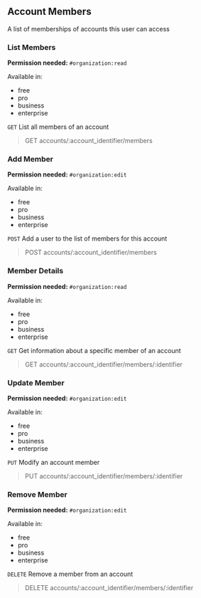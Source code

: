 ## Account Members

A list of memberships of accounts this user can access

### List Members

**Permission needed:** `#organization:read`

Available in:

* free
* pro
* business
* enterprise

`GET` List all members of an account

> GET accounts/:account_identifier/members


### Add Member

**Permission needed:** `#organization:edit`

Available in:

* free
* pro
* business
* enterprise

`POST` Add a user to the list of members for this account

> POST accounts/:account_identifier/members


### Member Details

**Permission needed:** `#organization:read`

Available in:

* free
* pro
* business
* enterprise

`GET` Get information about a specific member of an account

> GET accounts/:account_identifier/members/:identifier


### Update Member

**Permission needed:** `#organization:edit`

Available in:

* free
* pro
* business
* enterprise

`PUT` Modify an account member

> PUT accounts/:account_identifier/members/:identifier


### Remove Member

**Permission needed:** `#organization:edit`

Available in:

* free
* pro
* business
* enterprise

`DELETE` Remove a member from an account

> DELETE accounts/:account_identifier/members/:identifier

